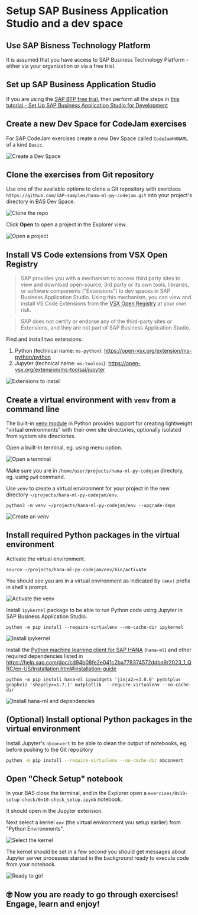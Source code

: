 # Setup SAP Business Application Studio and a dev space

## Use SAP Bisness Technology Platform
It is assumed that you have access to SAP Business Technology Platform - either via your organization or via a free trial.

## Set up SAP Business Application Studio
If you are using the [SAP BTP free trial](https://developers.sap.com/tutorials/hcp-create-trial-account.html), then perform all the steps in [this tutorial - Set Up SAP Business Application Studio for Development](https://developers.sap.com/tutorials/appstudio-onboarding.html)

## Create a new Dev Space for CodeJam exercises

For SAP CodeJam exercises create a new Dev Space called `CodeJamHANAML` of a kind `Basic`.

![Create a Dev Space](img/setup0020.png)

## Clone the exercises from Git repository

Use one of the available options to clone a Git repository with exercises `https://github.com/SAP-samples/hana-ml-py-codejam.git` into your project's directory in BAS Dev Space.

![Clone the repo](img/setup0030.png)

Click **Open** to open a project in the Explorer view.

![Open a project](img/setup0040.png)

## Install VS Code extensions from VSX Open Registry

> SAP provides you with a mechanism to access third party sites to view and download open-source, 3rd party or its own tools, libraries, or software components ("Extensions") to dev spaces in SAP Business Application Studio. Using this mechanism, you can view and install VS Code Extensions from the [VSX Open Registry](https://open-vsx.org/) at your own risk.

> SAP does not certify or endorse any of the third-party sites or Extensions, and they are not part of SAP Business Application Studio.

Find and install two extensions:
1. Python (technical name: `ms-python`): https://open-vsx.org/extension/ms-python/python
1. Jupyter (technical name: `ms-toolsai`): https://open-vsx.org/extension/ms-toolsai/jupyter

![Extensions to install](img/setup0050.png)

## Create a virtual environment with `venv` from a command line

The built-in [venv module](https://docs.python.org/3.9/library/venv.html#module-venv) in Python provides support for creating lightweight “virtual environments” with their own site directories, optionally isolated from system site directories.

Open a built-in terminal, eg. using menu option.

![Open a terminal](img/setup0060.png)

Make sure you are in `/home/user/projects/hana-ml-py-codejam` directory, eg. using `pwd` command.

Use `venv` to create a virtual environment for your project in the new directory `~/projects/hana-ml-py-codejam/env`.

```shell
python3 -m venv ~/projects/hana-ml-py-codejam/env --upgrade-deps
```

![Create an venv](img/setup0070.png)

## Install required Python packages in the virtual environment

Activate the virtual environment. 

```shell
source ~/projects/hana-ml-py-codejam/env/bin/activate
```

You should see you are in a virtual environment as indicated by `(env)` prefix in shell's prompt.

![Activate the venv](img/setup0080.png)

Install `ipykernel` package to be able to run Python code using Jupyter in SAP Business Application Studio.

```shell
python -m pip install --require-virtualenv --no-cache-dir ipykernel
```

![Install ipykernel](img/setup0090.png)

Install the [Python machine learning client for SAP HANA](https://pypi.org/project/hana-ml/) (`hana-ml`) and other required dependencies listed in https://help.sap.com/doc/cd94b08fe2e041c2ba778374572ddba9/2023_1_QRC/en-US/Installation.html#installation-guide

```shell
python -m pip install hana-ml ipywidgets 'jinja2>=3.0.0' pydotplus graphviz 'shapely>=1.7.1' matplotlib  --require-virtualenv --no-cache-dir
```

![Install hana-ml and dependencies](img/setup0100.png)

## (Optional) Install optional Python packages in the virtual environment

Install Jupyter's `nbconvert` to be able to clean the output of notebooks, eg. before pushing to the Git repository
```sh
python -m pip install --require-virtualenv --no-cache-dir nbconvert
```

## Open "Check Setup" notebook

In your BAS close the terminal, and in the Explorer open a `exercises/0x10-setup-check/0x10-check_setup.ipynb` notebook. 

It should open in the Jupyter extension.

Next select a kernel `env` (the virtual environment you setup earlier) from "Python Environments".

![Select the kernel](img/setup0110.png)

The kernel should be set in a few second you should get messages about Jupyter server processes started in the background ready to execute code from your notebook.

![Ready to go!](img/setup0120.png)

## 🤓 Now you are ready to go through exercises! Engage, learn and enjoy!